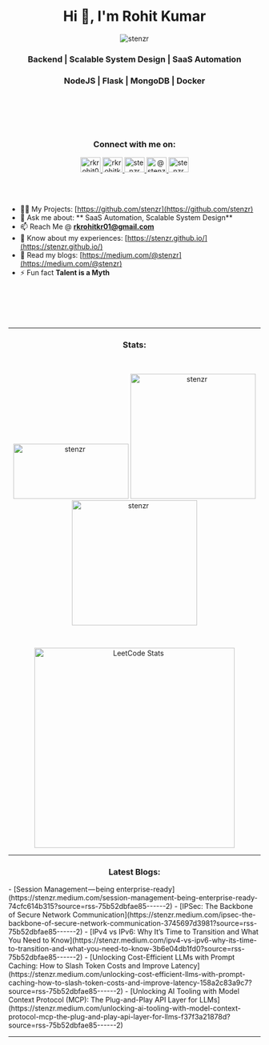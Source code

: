 <h1 align="center">Hi 👋, I'm Rohit Kumar</h1>
<p align="center">
   <img src="https://komarev.com/ghpvc/?username=stenzr&label=Profile%20views&color=0e75b6&style=flat" alt="stenzr" />
</p>
<h3 align="center">Backend | Scalable System Design | SaaS Automation</h3>
<h3 align="center">NodeJS | Flask | MongoDB | Docker </h3>
<br><br><br><br>

<h3 align="center">Connect with me on:</h3>
<p align="center">
   <a href="https://twitter.com/rkrohit01" target="_blank">
     <img src="https://raw.githubusercontent.com/rahuldkjain/github-profile-readme-generator/master/src/images/icons/Social/twitter.svg" alt="rkrohit01" height="30" width="40" />
   </a>
   <a href="https://linkedin.com/in/rkrohitkr01" target="_blank">
     <img src="https://raw.githubusercontent.com/rahuldkjain/github-profile-readme-generator/master/src/images/icons/Social/linked-in-alt.svg" alt="rkrohitkr01" height="30" width="40" />
   </a>
   <a href="https://kaggle.com/stenzr" target="_blank">
     <img src="https://raw.githubusercontent.com/rahuldkjain/github-profile-readme-generator/master/src/images/icons/Social/kaggle.svg" alt="stenzr" height="30" width="40" />
   </a>
   <a href="https://medium.com/@stenzr" target="_blank">
     <img src="https://raw.githubusercontent.com/rahuldkjain/github-profile-readme-generator/master/src/images/icons/Social/medium.svg" alt="@stenzr" height="30" width="40" />
   </a>
   <a href="https://www.leetcode.com/stenzr" target="_blank">
     <img src="https://raw.githubusercontent.com/rahuldkjain/github-profile-readme-generator/master/src/images/icons/Social/leet-code.svg" alt="stenzr" height="30" width="40" />
   </a>
</p>
<br><br>

- 👨‍💻 My Projects:  [https://github.com/stenzr](https://github.com/stenzr)
- 💬 Ask me about:  ** SaaS Automation, Scalable System Design**
- 📫 Reach Me @ **rkrohitkr01@gmail.com**
- 📄 Know about my experiences: [https://stenzr.github.io/](https://stenzr.github.io/)
- 📰 Read my blogs: [https://medium.com/@stenzr](https://medium.com/@stenzr)
- ⚡ Fun fact **Talent is a Myth**

<br><br><br>
<br>
<hr>

<h3 align="center">Stats:</h3>
<br>
<p align="center">
   <img src="https://github-readme-stats.vercel.app/api/top-langs?username=stenzr&show_icons=true&locale=en&layout=compact&theme=highcontrast" alt="stenzr" width="230" height="110"/>
   <img src="https://github-readme-streak-stats-eight.vercel.app/?user=stenzr&theme=highcontrast&hide_border=true&date_format=M%20j%5B%2C%20Y%5D&border=DD2727" alt="stenzr" width="250"/>
   <img src="https://github-readme-stats.vercel.app/api?username=stenzr&theme=highcontrast&show_icons=true" alt="stenzr" width="250"/>
</p>
<br>

<p align="center">
   <img src="https://leetcard.jacoblin.cool/stenzr" width="400" alt="LeetCode Stats" />
</p>

<hr>
<h3 align="center">Latest Blogs:</h3>
<!-- MEDIUM:START -->
- [Session Management — being enterprise-ready](https://stenzr.medium.com/session-management-being-enterprise-ready-74cfc614b315?source=rss-75b52dbfae85------2)
- [IPSec: The Backbone of Secure Network Communication](https://stenzr.medium.com/ipsec-the-backbone-of-secure-network-communication-3745697d3981?source=rss-75b52dbfae85------2)
- [IPv4 vs IPv6: Why It’s Time to Transition and What You Need to Know](https://stenzr.medium.com/ipv4-vs-ipv6-why-its-time-to-transition-and-what-you-need-to-know-3b6e04db1fd0?source=rss-75b52dbfae85------2)
- [Unlocking Cost-Efficient LLMs with Prompt Caching: How to Slash Token Costs and Improve Latency](https://stenzr.medium.com/unlocking-cost-efficient-llms-with-prompt-caching-how-to-slash-token-costs-and-improve-latency-158a2c83a9c7?source=rss-75b52dbfae85------2)
- [Unlocking AI Tooling with Model Context Protocol (MCP): The Plug-and-Play API Layer for LLMs](https://stenzr.medium.com/unlocking-ai-tooling-with-model-context-protocol-mcp-the-plug-and-play-api-layer-for-llms-f37f3a21878d?source=rss-75b52dbfae85------2)
<!-- MEDIUM:END -->
<hr>

